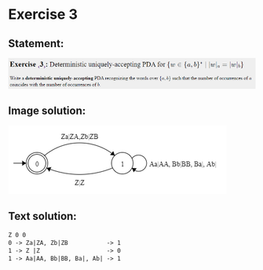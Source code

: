 # Exercise 3

## Statement:
![Statement](https://github.com/AdriCri22/Teoria-Computacion-TC-FIB/blob/main/PDA/03/Statement_3.png)

## Image solution:
![Solution](https://github.com/AdriCri22/Teoria-Computacion-TC-FIB/blob/main/PDA/03/Image_sol_3.png)

## Text solution:
    Z 0 0
    0 -> Za|ZA, Zb|ZB           -> 1
    1 -> Z |Z                   -> 0
    1 -> Aa|AA, Bb|BB, Ba|, Ab| -> 1
